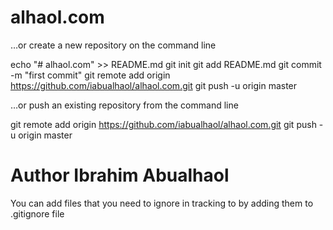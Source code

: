 # alhaol.com

…or create a new repository on the command line


echo "# alhaol.com" >> README.md
git init
git add README.md
git commit -m "first commit"
git remote add origin https://github.com/iabualhaol/alhaol.com.git
git push -u origin master


…or push an existing repository from the command line


git remote add origin https://github.com/iabualhaol/alhaol.com.git
git push -u origin master


 # Author Ibrahim Abualhaol

You can add files that you need to ignore in tracking to by adding 
them to .gitignore file  
